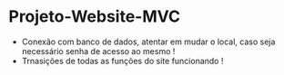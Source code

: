 # Projeto-Website-MVC

- Conexão com banco de dados, atentar em mudar o local, caso seja necessário senha de acesso ao mesmo !
- Trnasições de todas as funções do site funcionando !
